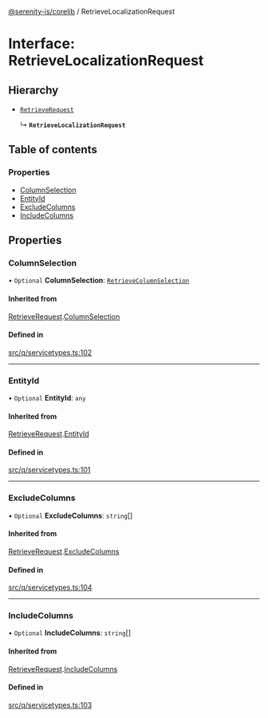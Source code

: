 [@serenity-is/corelib](../README.md) / RetrieveLocalizationRequest

# Interface: RetrieveLocalizationRequest

## Hierarchy

- [`RetrieveRequest`](RetrieveRequest.md)

  ↳ **`RetrieveLocalizationRequest`**

## Table of contents

### Properties

- [ColumnSelection](RetrieveLocalizationRequest.md#columnselection)
- [EntityId](RetrieveLocalizationRequest.md#entityid)
- [ExcludeColumns](RetrieveLocalizationRequest.md#excludecolumns)
- [IncludeColumns](RetrieveLocalizationRequest.md#includecolumns)

## Properties

### ColumnSelection

• `Optional` **ColumnSelection**: [`RetrieveColumnSelection`](../enums/RetrieveColumnSelection.md)

#### Inherited from

[RetrieveRequest](RetrieveRequest.md).[ColumnSelection](RetrieveRequest.md#columnselection)

#### Defined in

[src/q/servicetypes.ts:102](https://github.com/serenity-is/serenity/blob/master/packages/corelib/src/q/servicetypes.ts#L102)

___

### EntityId

• `Optional` **EntityId**: `any`

#### Inherited from

[RetrieveRequest](RetrieveRequest.md).[EntityId](RetrieveRequest.md#entityid)

#### Defined in

[src/q/servicetypes.ts:101](https://github.com/serenity-is/serenity/blob/master/packages/corelib/src/q/servicetypes.ts#L101)

___

### ExcludeColumns

• `Optional` **ExcludeColumns**: `string`[]

#### Inherited from

[RetrieveRequest](RetrieveRequest.md).[ExcludeColumns](RetrieveRequest.md#excludecolumns)

#### Defined in

[src/q/servicetypes.ts:104](https://github.com/serenity-is/serenity/blob/master/packages/corelib/src/q/servicetypes.ts#L104)

___

### IncludeColumns

• `Optional` **IncludeColumns**: `string`[]

#### Inherited from

[RetrieveRequest](RetrieveRequest.md).[IncludeColumns](RetrieveRequest.md#includecolumns)

#### Defined in

[src/q/servicetypes.ts:103](https://github.com/serenity-is/serenity/blob/master/packages/corelib/src/q/servicetypes.ts#L103)
